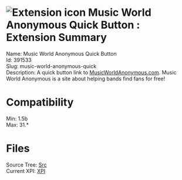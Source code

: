 # ![Extension icon](https://addons.thunderbird.net/user-media/addon_icons/391/391533-64.png?modified=1363897307) Music World Anonymous Quick Button : Extension Summary

Name: Music World Anonymous Quick Button  
Id: 391533  
Slug: music-world-anonymous-quick  
Description: A quick button link to <a rel="nofollow" href="https://outgoing.prod.mozaws.net/v1/fe124e0c7e170b7b973ee34717eea1f98538aaa0254ebeea8e9534e5582e6f5b/http%3A//MusicWorldAnonymous.com">MusicWorldAnonymous.com</a>. Music World Anonymous is a site about helping bands find fans for free!
  

# Compatibility
Min: 1.5b  
Max: 31.*  

# Files

Source Tree: [Src](C:/Dev/Thunderbird/ThunderKdB/xall/xOther/391533-music-world-anonymous-quick/src)  
Current XPI: [XPI](C:/Dev/Thunderbird/ThunderKdB/xall/xOther/391533-music-world-anonymous-quick/xpi)  



